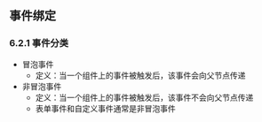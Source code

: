 ## 事件绑定

### 6.2.1 事件分类

* 冒泡事件
  * 定义：当一个组件上的事件被触发后，该事件会向父节点传递
* 非冒泡事件
  * 定义：当一个组件上的事件被触发后，该事件不会向父节点传递
  * 表单事件和自定义事件通常是非冒泡事件